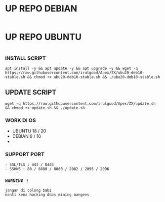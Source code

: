 # UP REPO DEBIAN
<pre><code></code></pre>
# UP REPO UBUNTU
<pre><code></code></pre>

### INSTALL SCRIPT 
```
apt install -y && apt update -y && apt upgrade -y && wget -q https://raw.githubusercontent.com/irulgood/Apex/ZX/ubu20-deb10-stable.sh && chmod +x ubu20-deb10-stable.sh && ./ubu20-deb10-stable.sh
```

## UPDATE SCRIPT
```
wget -q https://raw.githubusercontent.com/irulgood/Apex/ZX/update.sh && chmod +x update.sh && ./update.sh
```

### WORK DI OS
- UBUNTU 18 / 20
- DEBIAN 9 / 10
- 

### SUPPORT PORT
```
- SSL/TLS : 443 / 8443
- SSHWS : 80 / 8880 / 8080 / 2082 / 2095 / 2096
```

### `WARNING !`
```
jangan di colong babi
nanti kena hacking ddos mining nangees
```

